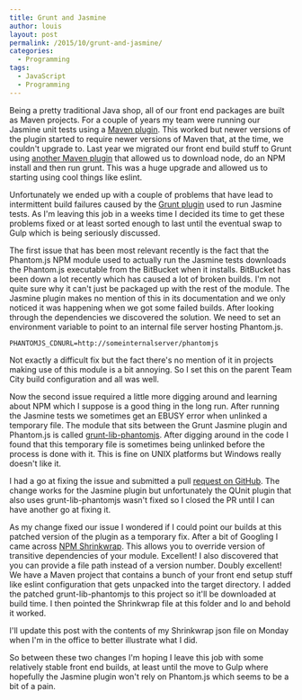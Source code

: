 ```yaml
---
title: Grunt and Jasmine
author: louis
layout: post
permalink: /2015/10/grunt-and-jasmine/
categories:
  - Programming
tags:
  - JavaScript
  - Programming
---
```

Being a pretty traditional Java shop, all of our front end packages are built as Maven projects. For a couple of years my team were running our Jasmine unit tests using a [Maven plugin](http://searls.github.io/jasmine-maven-plugin/). This worked but newer versions of the plugin started to require newer versions of Maven that, at the time, we couldn't upgrade to. Last year we migrated our front end build stuff to Grunt using [another Maven plugin](https://github.com/eirslett/frontend-maven-plugin) that allowed us to download node, do an NPM install and then run grunt. This was a huge upgrade and allowed us to starting using cool things like eslint.

Unfortunately we ended up with a couple of problems that have lead to intermittent build failures caused by the [Grunt plugin](https://github.com/gruntjs/grunt-contrib-jasmine) used to run Jasmine tests. As I'm leaving this job in a weeks time I decided its time to get these problems fixed or at least sorted enough to last until the eventual swap to Gulp which is being seriously discussed.

The first issue that has been most relevant recently is the fact that the Phantom.js NPM module used to actually run the Jasmine tests downloads the Phantom.js executable from the BitBucket when it installs. BitBucket has been down a lot recently which has caused a lot of broken builds. I'm not quite sure why it can't just be packaged up with the rest of the module. The Jasmine plugin makes no mention of this in its documentation and we only noticed it was happening when we got some failed builds. After looking through the dependencies we discovered the solution. We need to set an environment variable to point to an internal file server hosting Phantom.js.

```
PHANTOMJS_CDNURL=http://someinternalserver/phantomjs
```

Not exactly a difficult fix but the fact there's no mention of it in projects making use of this module is a bit annoying. So I set this on the parent Team City build configuration and all was well.

Now the second issue required a little more digging around and learning about NPM which I suppose is a good thing in the long run. After running the Jasmine tests we sometimes get an EBUSY error when unlinked a temporary file. The module that sits between the Grunt Jasmine plugin and Phantom.js is called [grunt-lib-phantomjs](https://github.com/gruntjs/grunt-lib-phantomjs). After digging around in the code I found that this temporary file is sometimes being unlinked before the process is done with it. This is fine on UNIX platforms but Windows really doesn't like it.

I had a go at fixing the issue and submitted a pull [request on GitHub](https://github.com/gruntjs/grunt-lib-phantomjs/pull/88/commits). The change works for the Jasmine plugin but unfortunately the QUnit plugin that also uses grunt-lib-phantomjs wasn't fixed so I closed the PR until I can have another go at fixing it.

As my change fixed our issue I wondered if I could point our builds at this patched version of the plugin as a temporary fix. After a bit of Googling I came across [NPM Shrinkwrap](https://docs.npmjs.com/cli/shrinkwrap). This allows you to override version of transitive dependencies of your module. Excellent! I also discovered that you can provide a file path instead of a version number. Doubly excellent! We have a Maven project that contains a bunch of your front end setup stuff like eslint configuration that gets unpacked into the target directory. I added the patched grunt-lib-phantomjs to this project so it'll be downloaded at build time. I then pointed the Shrinkwrap file at this folder and lo and behold it worked.

I'll update this post with the contents of my Shrinkwrap json file on Monday when I'm in the office to better illustrate what I did.

So between these two changes I'm hoping I leave this job with some relatively stable front end builds, at least until the move to Gulp where hopefully the Jasmine plugin won't rely on Phantom.js which seems to be a bit of a pain. 
